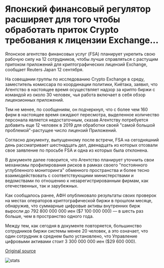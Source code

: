 # Японский финансовый регулятор расширяет для того чтобы обработать приток Crypto требования к лицензии Exchange...

Японское агентство финансовых услуг (FSA) планирует укрепить свою рабочую силу на 12 сотрудников, чтобы лучше справляться с растущим притоком приложений для криптографических лицензий Exchange, сообщает Reuters Japan 12 сентября.

На совещании группы по исследованию Crypto Exchange в среду, заместитель комиссара по координации политики, Киётака, заявил, что Агентство в настоящее время осуществляет надзор за крипто биржи с командой из около 30 человек, чья работа включает в себя обзор лицензионных приложений.

Тем не менее, по сообщениям, он подчеркнул, что с более чем 160 фирм в настоящее время ожидают пересмотра, выделенное количество персонала является недостаточным, сказав Агентству потребуется добавить еще 12 человек в 2019 для обработки своей "самой большой проблемой"-растущее число лицензий Приложений.

Согласно документу, выпущенному после встречи, FSA на сегодняшний день рассматривает шестнадцать дел, двенадцать из которых отозвали свое заявление по просьбе FSA и одна из которых была отклонена.

В документе далее говорится, что Агентство планирует уточнить свои механизмы профилирования рисков в рамках своего "постоянного углубленного мониторинга" обменного пространства и более тесно взаимодействовать с соответствующими министерствами и ведомствами по отношению к незарегистрированным фирмам, как отечественных, так и зарубежных.

Как сообщалось ранее, АФН опубликовало результаты своих проверок на местах операторов криптографической биржи в прошлом месяце, обнаружив, что суммарные цифровые активы внутренних бирж выросли до 792 800 000 000 иен ($7 100 000 000) — в шесть раз больше, чем в пространство одного года.

Между тем, как сегодня в документе повторяется, большинство сотрудников биржи системы менее 20 человек, а это означает, что один сотрудник в среднем было установлено, что Управление цифровыми активами стоит 3 300 000 000 иен ($29 600 000).

[Original source](https://cointelegraph.com/news/japans-financial-regulator-expands-to-handle-influx-of-crypto-exchange-license-demand)

![stats](https://c.statcounter.com/11760860/0/a89fa40b/1/ "stats")